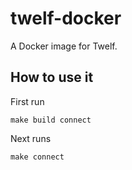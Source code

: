 # twelf-docker

A Docker image for Twelf.

## How to use it

First run

`make build connect`

Next runs

`make connect`
